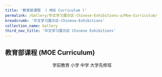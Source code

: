 ```yaml
---
title: '教育部课程  ( MOE Curriculum )'
permalink: /Gallery/华文学习展示区-Chinese-Exhibitions-a/Moe-Curriculum/
breadcrumb: '华文学习展示区-Chinese-Exhibitions'
collection_name: Gallery
third_nav_title: '华文学习展示区 Chinese Exhibitions'
---
```


##  	教育部课程  (MOE Curriculum)
<html>
<body>
<style>

 .tab img{
   width: 80%;
 }
 .tab table {
   display: none;
}
.tab table:target {
  display: block;
}
 
</style>
  
<div style="margin-top:auto;margin-bottom:auto;text-align:center;">
<div class="tab">
  <a href="#Sch"><div style="display:inline-block; font-family:Calibri (Body);" class="btnClass">学前教育</div></a>
  <a href="#Pri"><div style="display:inline-block; font-family:Calibri (Body);" class="btnClass">小学</div></a>
  <a href="#Sec"><div style="display:inline-block; font-family:Calibri (Body);" class="btnClass">中学</div></a>
  <a href="#PreU"><div style="display:inline-block; font-family:Calibri (Body);" class="btnClass">大学先修班</div></a><br/>
 
<table id="Sch">
<tr>
<td>
This is the context for School page.
</td>
</tr>
</table>
 
<table id="Pri">
<tr><td colspan="2"><img src="/images/CL-Primary-Header.JPG"></td></tr>
<tr><td colspan="2"><p><span style="color:#d14165;font-size:35px; font-family:Calibri (Body)"> 小学华文课程 </span><br/>
2015年开始实施的这套华文教材定名为《欢乐伙伴》，是希望它能成为孩子们的学习良伴，也希望孩子们在学习的过程中互相协助、共同进步，成为彼此快乐学习的好伙伴。
</p></td></tr>
  <tr>
  <td> 
  <iframe src="https://www.youtube.com/embed/QJk6HzQjyJ8" frameborder="0" allow="accelerometer; autoplay; encrypted-media; gyroscope; picture-in-picture" allowfullscreen></iframe><br/><span style="color:#d14165;font-size:15px;font-family:Calibri (Body)"> 2015小学华文教材介绍 1</span></td>
<td>
  <iframe src="https://www.youtube.com/embed/PhUjznmqSOU" frameborder="0" allow="accelerometer; autoplay; encrypted-media; gyroscope; picture-in-picture" allowfullscreen></iframe><br/><span style="color:#d14165;font-size:15px"> 2015小学华文教材介绍 2</span></td>
 </tr>
  <tr>
  <table class="tbl">
<tr>
<td colspan="2" style="border:0 none;padding: 0; margin:0;">
<div class="atab">
      <input id="tab-1" type="checkbox" name="tab">
      <label for="tab-1">课程介绍 </label>
     <div class="tab-content">
      <p> <img src="/images/CL-Primary-Curriculum-Textbook.PNG"> </p>
      </td>
  </tr>
<tr><td colspan="2"><p><span style="color:#d14165;font-size:25px;font-family:Calibri (Body)">课程目标与架构 </span><br />
 <img src="/images/Picture3.png">
 <img src="/images/Picture4.png">
 <tr><td colspan="2">
  <img src="/images/CL-Primary-Curriculum-Textbook.PNG">
 </td>
<tr><td colspan="2"><span style="color:#d14165;font-size:35px;font-family:Calibri (Body)">数码资源介绍 </span><br/>
 <span style="color:#d14165;font-size:15px;font-family:Calibri (Body)">数码资源提供了多种有趣的活动，让孩子复习与巩固所学，培养孩子自主学习的能力。</span> <br/></td></tr>
 <tr>
 <td>
<iframe src="https://www.youtube.com/embed/Zz3N7AI6Y3o" frameborder="0" allow="accelerometer; autoplay; encrypted-media; gyroscope; picture-in-picture" allowfullscreen></iframe><br/>
<span style="color:#d14165;font-size:15px; font-family:Calibri (Body)">小学华文数码资源介绍 - “学乐”网 </span><br/>
   </td>
   <td>
 <iframe src="https://www.youtube.com/embed/ZGsMFS7xZC4" frameborder="0" allow="accelerometer; autoplay; encrypted-media; gyroscope; picture-in-picture" allowfullscreen></iframe><br/>
 <span style="color:#d14165;font-size:15px; font-family:Calibri (Body)" >小学华文数码资源介绍新加坡学生学习平台</span><br/>
</td></tr>
 <tr><td colspan="2">
 <p> <span style="color:#d14165;font-size:35px;font-family:Calibri (Body)"> 家长为教育伙伴</span>
  <br/> <span style="color:#d14165;font-size:20px;font-family:Calibri (Body)">家长如何协助孩子学习</span><br/>
家长在孩子的学习过程中扮演着非常重要的角色：
    <ul style="font-family:Calibri (Body)">
     <li>为了让家长清楚孩子在华文课上学了些什么，课本中的“我会说”、“我会认”与“我会写” 列出了每一课的学习内容，以便家长可协助孩子学习。</li>
     <li>为了让孩子把课堂所学运用到生活中，课本也设置了“生活运用”这个板块。通过一些小活动和小任务，让家长与孩子一起交流、分享，帮助孩子巩固所学，感受语言的实用价值。</li>
     <li>家长可利用小图书、小图卡、字宝宝及数码资源与孩子一起互动，培养孩子对华文华语的兴趣。</li>
  <p style="font-family:Calibri (Body)"><a href="/Gallery/CL-textbook-CLPG2016.pdf" target="_blank">家长指南(CL)</a></p>
     <p style="font-family:Calibri (Body)"><a href="/Gallery/EL-textbook-CLPG2016.pdf" target="_blank">Parent Guide (EL)</a></p>
     <p style="font-family:Calibri (Body)"><a href="/Gallery/CL-Pri-ExternalResources.pdf" target="_blank">小学华文课外读物参考书目</a></p>
    </ul>
 </p></td></tr>
 <tr><td colspan="2"><img style="width:100%" src="/images/footerBanner.png"></td></tr>
</table>

<table id="Sec">
<tr>
<td>
This is the context for Sec page.
</td>
</tr>
</table>

<table id="PreU">
<tr>
<td>
This is the context for PreU page.
</td>
</tr>
</table>
<div class="btntop"><a href="#top" style="text-decoration:none;"><span style="color:white"><b>Top</b></span></a></div>






